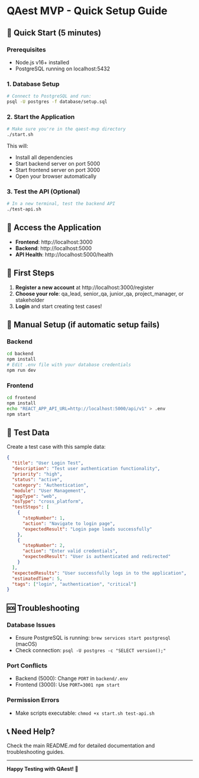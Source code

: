 # QAest MVP - Quick Setup Guide

## 🚀 Quick Start (5 minutes)

### Prerequisites
- Node.js v16+ installed
- PostgreSQL running on localhost:5432

### 1. Database Setup
```bash
# Connect to PostgreSQL and run:
psql -U postgres -f database/setup.sql
```

### 2. Start the Application
```bash
# Make sure you're in the qaest-mvp directory
./start.sh
```

This will:
- Install all dependencies
- Start backend server on port 5000
- Start frontend server on port 3000
- Open your browser automatically

### 3. Test the API (Optional)
```bash
# In a new terminal, test the backend API
./test-api.sh
```

## 📱 Access the Application

- **Frontend**: http://localhost:3000
- **Backend**: http://localhost:5000
- **API Health**: http://localhost:5000/health

## 🎯 First Steps

1. **Register a new account** at http://localhost:3000/register
2. **Choose your role**: qa_lead, senior_qa, junior_qa, project_manager, or stakeholder
3. **Login** and start creating test cases!

## 🔧 Manual Setup (if automatic setup fails)

### Backend
```bash
cd backend
npm install
# Edit .env file with your database credentials
npm run dev
```

### Frontend
```bash
cd frontend
npm install
echo "REACT_APP_API_URL=http://localhost:5000/api/v1" > .env
npm start
```

## 🧪 Test Data

Create a test case with this sample data:

```json
{
  "title": "User Login Test",
  "description": "Test user authentication functionality",
  "priority": "high",
  "status": "active",
  "category": "Authentication",
  "module": "User Management",
  "appType": "web",
  "osType": "cross_platform",
  "testSteps": [
    {
      "stepNumber": 1,
      "action": "Navigate to login page",
      "expectedResult": "Login page loads successfully"
    },
    {
      "stepNumber": 2,
      "action": "Enter valid credentials",
      "expectedResult": "User is authenticated and redirected"
    }
  ],
  "expectedResults": "User successfully logs in to the application",
  "estimatedTime": 5,
  "tags": ["login", "authentication", "critical"]
}
```

## 🆘 Troubleshooting

### Database Issues
- Ensure PostgreSQL is running: `brew services start postgresql` (macOS)
- Check connection: `psql -U postgres -c "SELECT version();"`

### Port Conflicts
- Backend (5000): Change `PORT` in `backend/.env`
- Frontend (3000): Use `PORT=3001 npm start`

### Permission Errors
- Make scripts executable: `chmod +x start.sh test-api.sh`

## 📞 Need Help?

Check the main README.md for detailed documentation and troubleshooting guides.

---

**Happy Testing with QAest! 🎉** 